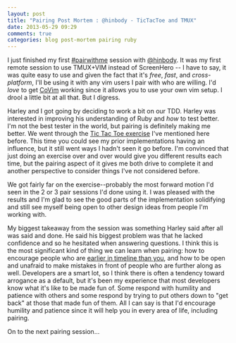 ```yaml
---
layout: post
title: "Pairing Post Mortem : @hinbody - TicTacToe and TMUX"
date: 2013-05-29 09:29
comments: true
categories: blog post-mortem pairing ruby
---
```


I just finished my first [#pairwithme](https://twitter.com/search?q=%23pairwithme) session with [@hinbody](http://twitter.com/hinbody).  It was my first remote session to use TMUX+VIM instead of ScreenHero -- I have to say, it was quite easy to use and given the fact that it's *free*, *fast*, and *cross-platform*, I'll be using it with any vim users I pair with who are willing.  I'd *love* to get [CoVim](https://github.com/FredKSchott/CoVim) working since it allows you to use your own vim setup.  I drool a little bit at all that.  But I digress.

Harley and I got going by deciding to work a bit on our TDD.  Harley was interested in improving his understanding of Ruby and *how* to test better. I'm not the best tester in the world, but pairing is definitely making me better.  We went through the [Tic Tac Toe exercise](https://gist.github.com/hinbody/5667851) I've mentioned here before.  This time you could see my prior implementations having an influence, but it still went ways I hadn't seen it go before.  I'm convinced that just doing an exercise over and over would give you different results each time, but the pairing aspect of it gives me both drive to complete it and another perspective to consider things I've not considered before.

We got fairly far on the exercise--probably the most forward motion I'd seen in the 2 or 3 pair sessions I'd done using it.  I was pleased with the results and I'm glad to see the good parts of the implementation solidifying and still see myself being open to other design ideas from people I'm working with.

My biggest takeaway from the session was something Harley said after all was said and done.  He said his biggest problem was that he lacked confidence and so he hesitated when answering questions.  I think this is the most significant kind of thing we can learn when pairing:  how to encourage people who are [earlier in timeline than you](https://www.youtube.com/watch?v=oa5JsiMe6Qc), and how to be open and unafraid to make mistakes in front of people who are further along as well.  Developers are a smart lot, so I think there is often a tendency toward arrogance as a default, but it's been my experience that most developers know what it's like to be made fun of.  Some respond with humility and patience with others and some respond by trying to put others down to "get back" at those that made fun of them.  All I can say is that I'd encourage humility and patience since it will help you in every area of life, including pairing.

On to the next pairing session...
